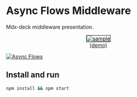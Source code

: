 # Async Flows Middleware

Mdx-deck middleware presentation.

<div align="center">
    <a href="https://async-flows.now.sh/">
        <img alt="sample" style="border:thin solid black !important; color: black" src="https://raw.githubusercontent.com/ssaucedo/redux-async-flows/demo/public/async-flows.gif" />
    </a>
    <div>
        <a href="https://async-flows.now.sh/">(demo)</a>
    </div>
</div>

[![Async Flows](https://codesandbox.io/static/img/play-codesandbox.svg)](https://codesandbox.io/s/github/ssaucedo/redux-async-flows/tree/demo/?module=%2Fsrc%2Fasync%2Fflows.js&view=preview)

## Install and run

```bash
npm install && npm start
```
